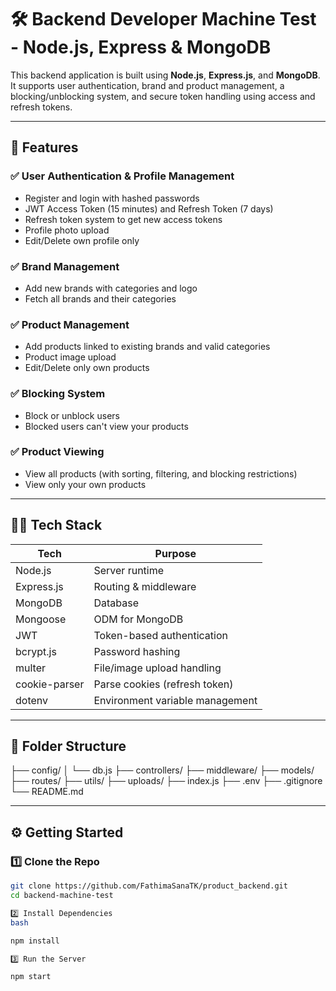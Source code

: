 # 🛠️ Backend Developer Machine Test - Node.js, Express & MongoDB

This backend application is built using **Node.js**, **Express.js**, and **MongoDB**. It supports user authentication, brand and product management, a blocking/unblocking system, and secure token handling using access and refresh tokens.

---

## 📌 Features

### ✅ User Authentication & Profile Management
- Register and login with hashed passwords
- JWT Access Token (15 minutes) and Refresh Token (7 days)
- Refresh token system to get new access tokens
- Profile photo upload
- Edit/Delete own profile only

### ✅ Brand Management
- Add new brands with categories and logo
- Fetch all brands and their categories

### ✅ Product Management
- Add products linked to existing brands and valid categories
- Product image upload
- Edit/Delete only own products

### ✅ Blocking System
- Block or unblock users
- Blocked users can't view your products

### ✅ Product Viewing
- View all products (with sorting, filtering, and blocking restrictions)
- View only your own products

---

## 🧑‍💻 Tech Stack

| Tech         | Purpose                         |
|--------------|----------------------------------|
| Node.js      | Server runtime                  |
| Express.js   | Routing & middleware             |
| MongoDB      | Database                         |
| Mongoose     | ODM for MongoDB                  |
| JWT          | Token-based authentication       |
| bcrypt.js    | Password hashing                 |
| multer       | File/image upload handling       |
| cookie-parser| Parse cookies (refresh token)    |
| dotenv       | Environment variable management  |

---

## 📁 Folder Structure

├── config/ │ └── db.js ├── controllers/ ├── middleware/ ├── models/ ├── routes/ ├── utils/ ├── uploads/ ├── index.js ├── .env ├── .gitignore └── README.md


---

## ⚙️ Getting Started

### 1️⃣ Clone the Repo
```bash
git clone https://github.com/FathimaSanaTK/product_backend.git
cd backend-machine-test

2️⃣ Install Dependencies
bash

npm install

3️⃣ Run the Server

npm start
